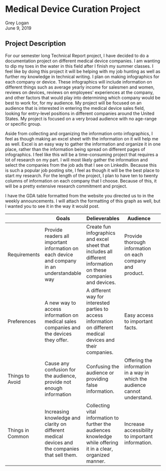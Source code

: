 
# Medical Device Curation Project
Grey Logan  
June 9, 2019  

## Project Description
For our semester long Technical Report project, I have decided to do a documentation project on different medical device companies. I am wanting to dip my toes in the water in this field after I finish my summer classes. I feel like by doing this project it will be helping with my job hunting as well as further my knowledge in technical writing. I plan on making infographics for each company or device. These infographics will include information on different things such as average yearly income for salesmen and women, reviews on devices, reviews on employees' experiences at the company, and other factors that would play into determining which company would be best to work for, for my audience. My project will be focused on an audience that is interested in entering the medical device sales field, looking for entry-level positions in different companies around the United States. My project is focused on a very broad audience with no age-range or specific group.
  
Aside from collecting and organizing the information onto infographics, I feel as though making an excel sheet with the information on it will help me as well. Excel is an easy way to gather the information and organize it in one place, rather than the information being spread on different pages of infographics. I feel like this will be a time-consuming project that requires a lot of research on my part. I will most likely gather the information and select the companies from the job ads that I see on LinkedIn. Because this is such a popular job posting site, I feel as though it will be the best place to start my research. For the length of the project, I plan to have ten to twenty columns of information on each company that I choose. Because of this, it will be a pretty extensive research commitment and project.

I have the GDA table formatted from the website you directed us to in the weekly announcements. I will attach the formatting of this graph as well, but I wanted you to see it in the way it would post.

 |                  | Goals                                                                                            | Delieverables                                                                                                   | Audience                                                                    |   |
|------------------|--------------------------------------------------------------------------------------------------|-----------------------------------------------------------------------------------------------------------------|-----------------------------------------------------------------------------|---|
| Requirements     | Provide readers all important information  on each device and company in an understandable way   | Create fun infographics and excel sheet that includes all different information on these companies and devices. | Provide thorough information on each company and product.                   |   |
| Preferences      | A new way to access information on medical sales companies and the devices they offer.           | A different way for interested parties to access information on different medical devices and their companies.  | Easy access to important facts.                                             |   |
| Things to Avoid  | Cause any confusion for the audience, provide not enough information                             | Confusing the audience or providing false information.                                                          | Offering the information in a way in which the audience cannot understand.  |   |
| Things in Common | Increasing knowledge and clarity on different medical devices and the companies that sell them.  | Collecting vital information to further the audiences knowledge while offering it in a clear, organized manner. | Increase accessibility to important information.                            |   |
